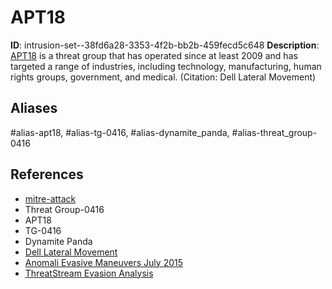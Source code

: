 # APT18

**ID**: intrusion-set--38fd6a28-3353-4f2b-bb2b-459fecd5c648
**Description**: [APT18](https://attack.mitre.org/groups/G0026) is a threat group that has operated since at least 2009 and has targeted a range of industries, including technology, manufacturing, human rights groups, government, and medical. (Citation: Dell Lateral Movement)

## Aliases
#alias-apt18, #alias-tg-0416, #alias-dynamite_panda, #alias-threat_group-0416

## References
- [mitre-attack](https://attack.mitre.org/groups/G0026)
- Threat Group-0416
- APT18
- TG-0416
- Dynamite Panda
- [Dell Lateral Movement](http://www.secureworks.com/resources/blog/where-you-at-indicators-of-lateral-movement-using-at-exe-on-windows-7-systems/)
- [Anomali Evasive Maneuvers July 2015](https://www.anomali.com/blog/evasive-maneuvers-the-wekby-group-attempts-to-evade-analysis-via-custom-rop)
- [ThreatStream Evasion Analysis](https://www.threatstream.com/blog/evasive-maneuvers-the-wekby-group-attempts-to-evade-analysis-via-custom-rop)
